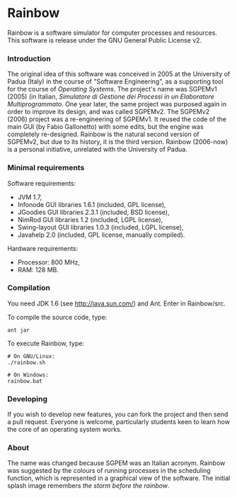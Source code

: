 
# Rainbow
Rainbow is a software simulator for computer processes and resources. This software is release under the GNU General Public License v2.


### Introduction
The original idea of this software was conceived in 2005 at the University of Padua (Italy) in the course of "Software Engineering", as a supporting tool for the course of *Operating Systems*. The project's name was SGPEMv1 (2005) (in Italian, *Simulatore di Gestione dei Processi in un Elaboratore Multiprogrammato*. One year later, the same project was purposed again in order to improve its design, and was called SGPEMv2. The SGPEMv2 (2006) project was a re-engineering of SGPEMv1. It reused the code of the main GUI (by Fabio Gallonetto) with some edits, but the engine was completely re-designed. Rainbow is the natural second version of SGPEMv2, but due to its history, it is the third version. Rainbow (2006-now) is a personal initiative, unrelated with the University of Padua.


### Minimal requirements
Software requirements: 
- JVM 1.7, 
- Infonode GUI libraries 1.6.1 (included, GPL license),
- JGoodies GUI libraries 2.3.1 (included, BSD license),
- NimRod GUI libraries 1.2 (included, LGPL license),
- Swing-layout GUI libraries 1.0.3 (included, LGPL license),
- Javahelp 2.0 (included, GPL license, manually compiled).

Hardware requirements: 
- Processor: 800 MHz, 
- RAM: 128 MB.


### Compilation
You need JDK 1.6 (see http://java.sun.com/) and Ant. Enter in Rainbow/src.

To compile the source code, type:
``` 
ant jar 
```

To execute Rainbow, type:
```
# On GNU/Linux: 
./rainbow.sh
```
```
# On Windows:
rainbow.bat
```

### Developing
If you wish to develop new features, you can fork the project and then send a pull request. Everyone is welcome, particularly students keen to learn how the core of an operating system works.


### About
The name was changed because SGPEM was an Italian acronym. Rainbow was suggested by the colours of 
running processes in the scheduling function, which is represented in a graphical view of the software.
The initial splash image remembers *the storm before the rainbow*.

